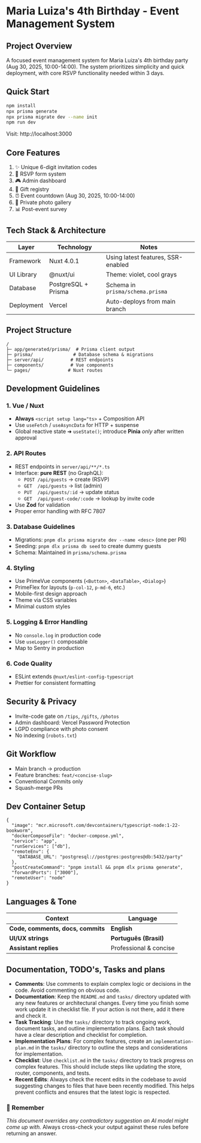 # Maria Luiza's 4th Birthday - Event Management System

## Project Overview

A focused event management system for Maria Luiza's 4th birthday party (Aug 30, 2025, 10:00-14:00). The system prioritizes simplicity and quick deployment, with core RSVP functionality needed within 3 days.

## Quick Start

```bash
npm install
npx prisma generate
npx prisma migrate dev --name init
npm run dev
```

Visit: http://localhost:3000

## Core Features

1. ✨ Unique 6-digit invitation codes
2. 📝 RSVP form system
3. 🎮 Admin dashboard
4. 🎁 Gift registry
5. ⏰ Event countdown (Aug 30, 2025, 10:00-14:00)
6. 📸 Private photo gallery
7. 📊 Post-event survey

## Tech Stack & Architecture

| Layer       | Technology | Notes |
|------------|------------|-------|
| Framework   | Nuxt 4.0.1 | Using latest features, SSR-enabled |
| UI Library  | @nuxt/ui   | Theme: violet, cool grays |
| Database    | PostgreSQL + Prisma | Schema in `prisma/schema.prisma` |
| Deployment  | Vercel     | Auto-deploys from main branch |

## Project Structure

```files
/
├─ app/generated/prisma/  # Prisma client output
├─ prisma/               # Database schema & migrations
├─ server/api/          # REST endpoints
├─ components/          # Vue components
└─ pages/              # Nuxt routes
```

## Development Guidelines

### 1. Vue / Nuxt

- **Always** `<script setup lang="ts>` + Composition API
- Use `useFetch` / `useAsyncData` for HTTP + suspense
- Global reactive state ➜ `useState()`; introduce **Pinia** *only* after written approval

### 2. API Routes

- REST endpoints in `server/api/**/*.ts`
- Interface: **pure REST** (no GraphQL):
  - `POST /api/guests`     → create (RSVP)
  - `GET  /api/guests`     → list (admin)
  - `PUT  /api/guests/:id` → update status
  - `GET  /api/guest-code/:code` → lookup by invite code
- Use **Zod** for validation
- Proper error handling with RFC 7807

### 3. Database Guidelines

- Migrations: `pnpm dlx prisma migrate dev --name <desc>` (one per PR)
- Seeding: `pnpm dlx prisma db seed` to create dummy guests
- Schema: Maintained in `prisma/schema.prisma`

### 4. Styling

- Use PrimeVue components (`<Button>`, `<DataTable>`, `<Dialog>`)
- PrimeFlex for layouts (`p-col-12`, `p-md-6`, etc.)
- Mobile-first design approach
- Theme via CSS variables
- Minimal custom styles

### 5. Logging & Error Handling

- No `console.log` in production code
- Use `useLogger()` composable
- Map to Sentry in production

### 6. Code Quality

- ESLint extends `@nuxt/eslint-config-typescript`
- Prettier for consistent formatting

## Security & Privacy

- Invite-code gate on `/tips`, `/gifts`, `/photos`
- Admin dashboard: Vercel Password Protection
- LGPD compliance with photo consent
- No indexing (`robots.txt`)

## Git Workflow

- Main branch → production
- Feature branches: `feat/<concise-slug>`
- Conventional Commits only
- Squash-merge PRs

## Dev Container Setup

```jsonc
{
  "image": "mcr.microsoft.com/devcontainers/typescript-node:1-22-bookworm",
  "dockerComposeFile": "docker-compose.yml",
  "service": "app",
  "runServices": ["db"],
  "remoteEnv": {
    "DATABASE_URL": "postgresql://postgres:postgres@db:5432/party"
  },
  "postCreateCommand": "pnpm install && pnpm dlx prisma generate",
  "forwardPorts": ["3000"],
  "remoteUser": "node"
}
```

## Languages & Tone

| Context                           | Language               |
| --------------------------------- | ---------------------- |
| **Code, comments, docs, commits** | **English**            |
| **UI/UX strings**                 | **Português (Brasil)** |
| **Assistant replies**             | Professional & concise |

## Documentation, TODO's, Tasks and plans

- **Comments**: Use comments to explain complex logic or decisions in the code. Avoid commenting on obvious code.
- **Documentation**: Keep the `README.md` and `tasks/` directory updated with any new features or architectural changes. Every time you finish some work update it in checklist file. If your action is not there, add it there and check it.
- **Task Tracking**: Use the `tasks/` directory to track ongoing work, document tasks, and outline implementation plans. Each task should have a clear description and checklist for completion.
- **Implementation Plans**: For complex features, create an `implementation-plan.md` in the `tasks/` directory to outline the steps and considerations for implementation.
- **Checklist**: Use `checklist.md` in the `tasks/` directory to track progress on complex features. This should include steps like updating the store, router, components, and tests.
- **Recent Edits**: Always check the recent edits in the codebase to avoid suggesting changes to files that have been recently modified. This helps prevent conflicts and ensures that the latest logic is respected.

### 🔑 Remember

*This document overrides any contradictory suggestion an AI model might come up with.* Always cross-check your output against these rules before returning an answer.
